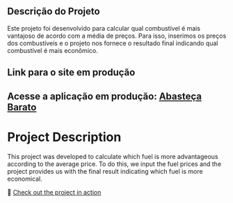 ## Descrição do Projeto

Este projeto foi desenvolvido para calcular qual combustível é mais vantajoso de acordo com a média de preços. Para isso, inserimos os preços dos combustíveis e o projeto nos fornece o resultado final indicando qual combustível é mais econômico.

## Link para o site em produção

Acesse a aplicação em produção: [Abasteça Barato](https://frontend-cardapio.onrender.com)
---

# Project Description

This project was developed to calculate which fuel is more advantageous according to the average price. To do this, we input the fuel prices and the project provides us with the final result indicating which fuel is more economical.

🔗 [Check out the project in action](https://kauannlima.github.io/abasteca_barato/)
